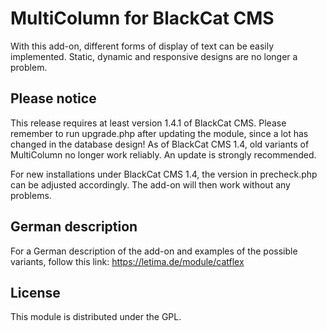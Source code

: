 # MultiColumn for BlackCat CMS

With this add-on, different forms of display of text can be easily implemented. Static, dynamic and responsive designs are no longer a problem.

## Please notice

This release requires at least version 1.4.1 of BlackCat CMS. Please remember to run upgrade.php after updating the module, since a lot has changed in the database design!
As of BlackCat CMS 1.4, old variants of MultiColumn no longer work reliably. An update is strongly recommended.

For new installations under BlackCat CMS 1.4, the version in precheck.php can be adjusted accordingly. The add-on will then work without any problems.

## German description

For a German description of the add-on and examples of the possible variants, follow this link: https://letima.de/module/catflex

## License

This module is distributed under the GPL.
